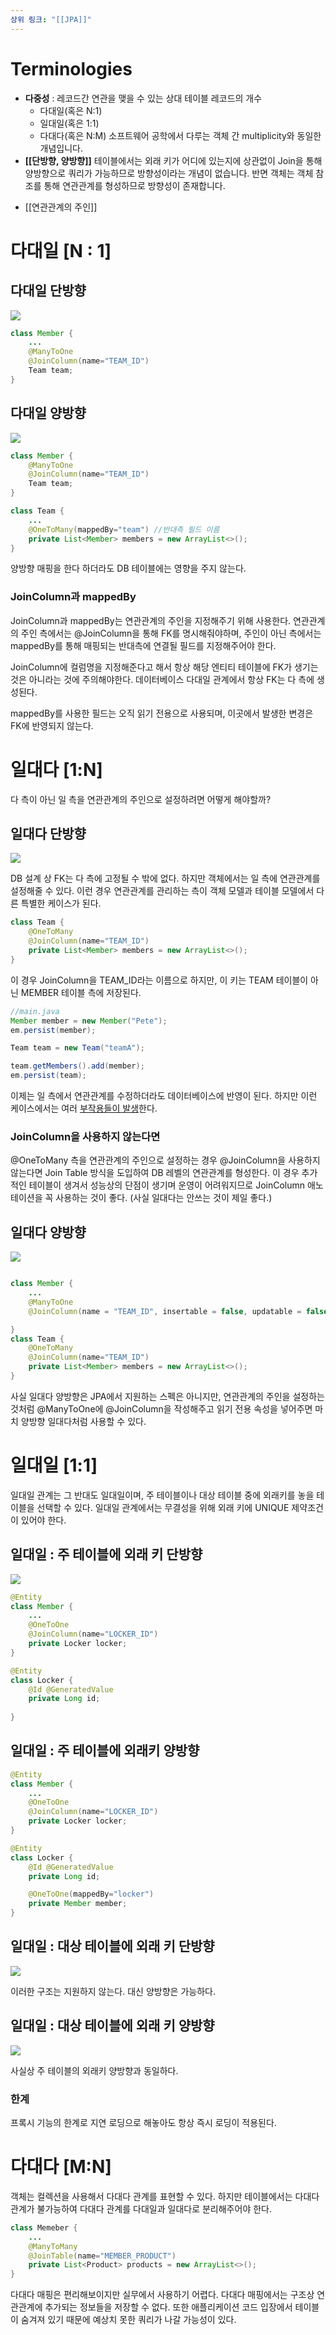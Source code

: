 ```yaml
---
상위 링크: "[[JPA]]"
---
```

#  Terminologies
- **다중성** : 레코드간 연관을 맺을 수 있는 상대 테이블 레코드의 개수
    - 다대일(혹은 N:1)
    - 일대일(혹은 1:1)
    - 다대다(혹은 N:M)
소프트웨어 공학에서 다루는 객체 간 multiplicity와 동일한 개념입니다.
- **[[단방향, 양방향]]**
테이블에서는 외래 키가 어디에 있는지에 상관없이 Join을 통해 양방향으로 쿼리가 가능하므로 방향성이라는 개념이 없습니다. 반면 객체는 객체 참조를 통해 연관관계를 형성하므로 방향성이 존재합니다.
* [[연관관계의 주인]]



# 다대일 \[N : 1]

## 다대일 단방향

![](https://i.imgur.com/cnUKiLS.png)
```java
class Member {
	...
	@ManyToOne
	@JoinColumn(name="TEAM_ID")
	Team team;
}
```

## 다대일 양방향

![](https://i.imgur.com/ry8oaW5.png)
```java
class Member {
	@ManyToOne
	@JoinColumn(name="TEAM_ID")
	Team team;
}

class Team {
	...
	@OneToMany(mappedBy="team") //반대측 필드 이름
	private List<Member> members = new ArrayList<>();
}
```

양방향 매핑을 한다 하더라도 DB 테이블에는 영향을 주지 않는다.

### JoinColumn과 mappedBy

JoinColumn과 mappedBy는 연관관계의 주인을 지정해주기 위해 사용한다. 연관관계의 주인 측에서는 @JoinColumn을 통해 FK를 명시해줘야하며, 주인이 아닌 측에서는 mappedBy를 통해 매핑되는 반대측에 연결될 필드를 지정해주어야 한다.

JoinColumn에 컬럼명을 지정해준다고 해서 항상 해당 엔티티 테이블에 FK가 생기는 것은 아니라는 것에 주의해야한다. 데이터베이스 다대일 관계에서 항상 FK는 다 측에 생성된다.

mappedBy를 사용한 필드는 오직 읽기 전용으로 사용되며, 이곳에서 발생한 변경은 FK에 반영되지 않는다.

# 일대다 \[1:N]

다 측이 아닌 일 측을 연관관계의 주인으로 설정하려면 어떻게 해야할까?

## 일대다 단방향
![](https://i.imgur.com/71B37uv.png)

DB 설계 상 FK는 다 측에 고정될 수 밖에 없다. 하지만 객체에서는 일 측에 연관관계를 설정해줄 수 있다. 이런 경우 연관관계를 관리하는 측이 객체 모델과 테이블 모델에서 다른 특별한 케이스가 된다.
```java
class Team {
	@OneToMany
	@JoinColumn(name="TEAM_ID")
	private List<Member> members = new ArrayList<>();
}
```
이 경우 JoinColumn을 TEAM_ID라는 이름으로 하지만, 이 키는 TEAM 테이블이 아닌 MEMBER 테이블 측에 저장된다.

```java
//main.java
Member member = new Member("Pete");
em.persist(member);

Team team = new Team("teamA");

team.getMembers().add(member);
em.persist(team);
```
이제는 일 측에서 연관관계를 수정하더라도 데이터베이스에 반영이 된다. 하지만 이런 케이스에서는 여러 [부작용들이 발생](연관관계의%20주인#연관관계의%20주인)한다.

### JoinColumn을 사용하지 않는다면

@OneToMany 측을 연관관계의 주인으로 설정하는 경우 @JoinColumn을 사용하지 않는다면 Join Table 방식을 도입하여 DB 레벨의 연관관계를 형성한다. 이 경우 추가적인 테이블이 생겨서 성능상의 단점이 생기며 운영이 어려워지므로 JoinColumn 애노테이션을 꼭 사용하는 것이 좋다. (사실 일대다는 안쓰는 것이 제일 좋다.) 

## 일대다 양방향

![](https://i.imgur.com/387uEPv.png)

```java

class Member {
	...
	@ManyToOne
	@JoinColumn(name = "TEAM_ID", insertable = false, updatable = false)

}
class Team {
	@OneToMany
	@JoinColumn(name="TEAM_ID")
	private List<Member> members = new ArrayList<>();
}
```

사실 일대다 양방향은 JPA에서 지원하는 스펙은 아니지만, 연관관계의 주인을 설정하는 것처럼 @ManyToOne에 @JoinColumn을 작성해주고 읽기 전용 속성을 넣어주면 마치 양방향 일대다처럼 사용할 수 있다.

# 일대일 \[1:1]

일대일 관계는 그 반대도 일대일이며, 주 테이블이나 대상 테이블 중에 외래키를 놓을 테이블을 선택할 수 있다. 일대일 관계에서는 무결성을 위해 외래 키에 UNIQUE 제약조건이 있어야 한다.

## 일대일 : 주 테이블에 외래 키 단방향

![](https://i.imgur.com/7YtpRvx.png)

```java
@Entity 
class Member {
	...
	@OneToOne
	@JoinColumn(name="LOCKER_ID")
	private Locker locker;
}

@Entity
class Locker {
	@Id @GeneratedValue
	private Long id;
	
}
```

## 일대일 : 주 테이블에 외래키 양방향
```java
@Entity 
class Member {
	...
	@OneToOne
	@JoinColumn(name="LOCKER_ID")
	private Locker locker;
}

@Entity
class Locker {
	@Id @GeneratedValue
	private Long id;

	@OneToOne(mappedBy="locker")
	private Member member;	
}
```

## 일대일 : 대상 테이블에 외래 키 단방향

![](https://i.imgur.com/9qxmMOy.png)

이러한 구조는 지원하지 않는다. 대신 양방향은 가능하다.

## 일대일 : 대상 테이블에 외래 키 양방향

![](https://i.imgur.com/gAqRTCM.png)

사실상 주 테이블의 외래키 양방향과 동일하다.

### 한계
프록시 기능의 한계로 지연 로딩으로 해놓아도 항상 즉시 로딩이 적용된다.

# 다대다 \[M:N]

객체는 컬렉션을 사용해서 다대다 관계를 표현할 수 있다. 하지만 테이블에서는 다대다 관계가 불가능하여 다대다 관계를 다대일과 일대다로 분리해주어야 한다.

```java
class Memeber {
	...
	@ManyToMany
	@JoinTable(name="MEMBER_PRODUCT")
	private List<Product> products = new ArrayList<>();
}
```

다대다 매핑은 편리해보이지만 실무에서 사용하기 어렵다. 다대다 매핑에서는 구조상 연관관계에 추가되는 정보들을 저장할 수 없다. 또한 애플리케이션 코드 입장에서 테이블이 숨겨져 있기 때문에 예상치 못한 쿼리가 나갈 가능성이 있다.
